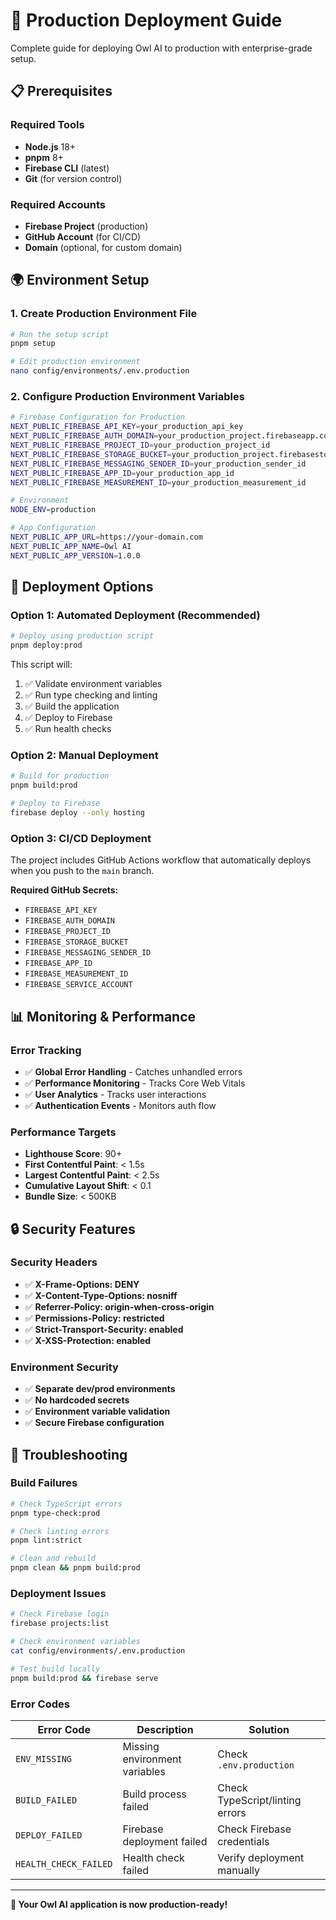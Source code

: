 # 🚀 Production Deployment Guide

Complete guide for deploying Owl AI to production with enterprise-grade setup.

## 📋 Prerequisites

### Required Tools

- **Node.js** 18+
- **pnpm** 8+
- **Firebase CLI** (latest)
- **Git** (for version control)

### Required Accounts

- **Firebase Project** (production)
- **GitHub Account** (for CI/CD)
- **Domain** (optional, for custom domain)

## 🌍 Environment Setup

### 1. Create Production Environment File

```bash
# Run the setup script
pnpm setup

# Edit production environment
nano config/environments/.env.production
```

### 2. Configure Production Environment Variables

```bash
# Firebase Configuration for Production
NEXT_PUBLIC_FIREBASE_API_KEY=your_production_api_key
NEXT_PUBLIC_FIREBASE_AUTH_DOMAIN=your_production_project.firebaseapp.com
NEXT_PUBLIC_FIREBASE_PROJECT_ID=your_production_project_id
NEXT_PUBLIC_FIREBASE_STORAGE_BUCKET=your_production_project.firebasestorage.app
NEXT_PUBLIC_FIREBASE_MESSAGING_SENDER_ID=your_production_sender_id
NEXT_PUBLIC_FIREBASE_APP_ID=your_production_app_id
NEXT_PUBLIC_FIREBASE_MEASUREMENT_ID=your_production_measurement_id

# Environment
NODE_ENV=production

# App Configuration
NEXT_PUBLIC_APP_URL=https://your-domain.com
NEXT_PUBLIC_APP_NAME=Owl AI
NEXT_PUBLIC_APP_VERSION=1.0.0
```

## 🚀 Deployment Options

### Option 1: Automated Deployment (Recommended)

```bash
# Deploy using production script
pnpm deploy:prod
```

This script will:

1. ✅ Validate environment variables
2. ✅ Run type checking and linting
3. ✅ Build the application
4. ✅ Deploy to Firebase
5. ✅ Run health checks

### Option 2: Manual Deployment

```bash
# Build for production
pnpm build:prod

# Deploy to Firebase
firebase deploy --only hosting
```

### Option 3: CI/CD Deployment

The project includes GitHub Actions workflow that automatically deploys when you push to the `main` branch.

**Required GitHub Secrets:**

- `FIREBASE_API_KEY`
- `FIREBASE_AUTH_DOMAIN`
- `FIREBASE_PROJECT_ID`
- `FIREBASE_STORAGE_BUCKET`
- `FIREBASE_MESSAGING_SENDER_ID`
- `FIREBASE_APP_ID`
- `FIREBASE_MEASUREMENT_ID`
- `FIREBASE_SERVICE_ACCOUNT`

## 📊 Monitoring & Performance

### Error Tracking

- ✅ **Global Error Handling** - Catches unhandled errors
- ✅ **Performance Monitoring** - Tracks Core Web Vitals
- ✅ **User Analytics** - Tracks user interactions
- ✅ **Authentication Events** - Monitors auth flow

### Performance Targets

- **Lighthouse Score**: 90+
- **First Contentful Paint**: < 1.5s
- **Largest Contentful Paint**: < 2.5s
- **Cumulative Layout Shift**: < 0.1
- **Bundle Size**: < 500KB

## 🔒 Security Features

### Security Headers

- ✅ **X-Frame-Options: DENY**
- ✅ **X-Content-Type-Options: nosniff**
- ✅ **Referrer-Policy: origin-when-cross-origin**
- ✅ **Permissions-Policy: restricted**
- ✅ **Strict-Transport-Security: enabled**
- ✅ **X-XSS-Protection: enabled**

### Environment Security

- ✅ **Separate dev/prod environments**
- ✅ **No hardcoded secrets**
- ✅ **Environment variable validation**
- ✅ **Secure Firebase configuration**

## 🐛 Troubleshooting

### Build Failures

```bash
# Check TypeScript errors
pnpm type-check:prod

# Check linting errors
pnpm lint:strict

# Clean and rebuild
pnpm clean && pnpm build:prod
```

### Deployment Issues

```bash
# Check Firebase login
firebase projects:list

# Check environment variables
cat config/environments/.env.production

# Test build locally
pnpm build:prod && firebase serve
```

### Error Codes

| Error Code            | Description                   | Solution                        |
| --------------------- | ----------------------------- | ------------------------------- |
| `ENV_MISSING`         | Missing environment variables | Check `.env.production`         |
| `BUILD_FAILED`        | Build process failed          | Check TypeScript/linting errors |
| `DEPLOY_FAILED`       | Firebase deployment failed    | Check Firebase credentials      |
| `HEALTH_CHECK_FAILED` | Health check failed           | Verify deployment manually      |

---

**🎉 Your Owl AI application is now production-ready!**
